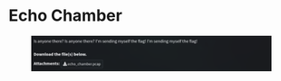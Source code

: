 # Echo Chamber

<figure><img src="../../../.gitbook/assets/image (7).png" alt=""><figcaption></figcaption></figure>
